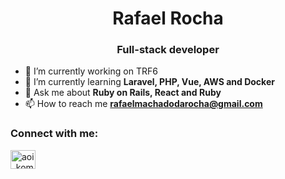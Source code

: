 <h1 align="center">Rafael Rocha</h1>
<h3 align="center">Full-stack developer</h3>

- 🔭 I’m currently working on TRF6
- 🌱 I’m currently learning **Laravel, PHP, Vue, AWS and Docker**
- 💬 Ask me about **Ruby on Rails, React and Ruby**
- 📫 How to reach me **rafaelmachadodarocha@gmail.com**
<p align="left">
<h3 align="left">Connect with me:</h3>
<a href="https://instagram.com/db_drop" target="blank"><img align="center" src="https://cdn.jsdelivr.net/npm/simple-icons@3.0.1/icons/instagram.svg" alt="aoi_komoretsuki" height="30" width="40" /></a>
</p>
